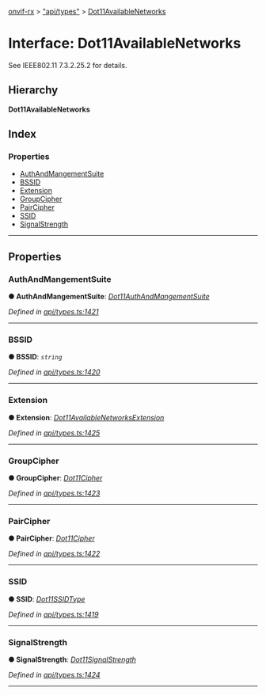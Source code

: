 [onvif-rx](../README.md) > ["api/types"](../modules/_api_types_.md) > [Dot11AvailableNetworks](../interfaces/_api_types_.dot11availablenetworks.md)

# Interface: Dot11AvailableNetworks

See IEEE802.11 7.3.2.25.2 for details.

## Hierarchy

**Dot11AvailableNetworks**

## Index

### Properties

* [AuthAndMangementSuite](_api_types_.dot11availablenetworks.md#authandmangementsuite)
* [BSSID](_api_types_.dot11availablenetworks.md#bssid)
* [Extension](_api_types_.dot11availablenetworks.md#extension)
* [GroupCipher](_api_types_.dot11availablenetworks.md#groupcipher)
* [PairCipher](_api_types_.dot11availablenetworks.md#paircipher)
* [SSID](_api_types_.dot11availablenetworks.md#ssid)
* [SignalStrength](_api_types_.dot11availablenetworks.md#signalstrength)

---

## Properties

<a id="authandmangementsuite"></a>

###  AuthAndMangementSuite

**● AuthAndMangementSuite**: *[Dot11AuthAndMangementSuite](../enums/_api_types_.dot11authandmangementsuite.md)*

*Defined in [api/types.ts:1421](https://github.com/patrickmichalina/onvif-rx/blob/1596479/src/api/types.ts#L1421)*

___
<a id="bssid"></a>

###  BSSID

**● BSSID**: *`string`*

*Defined in [api/types.ts:1420](https://github.com/patrickmichalina/onvif-rx/blob/1596479/src/api/types.ts#L1420)*

___
<a id="extension"></a>

###  Extension

**● Extension**: *[Dot11AvailableNetworksExtension](_api_types_.dot11availablenetworksextension.md)*

*Defined in [api/types.ts:1425](https://github.com/patrickmichalina/onvif-rx/blob/1596479/src/api/types.ts#L1425)*

___
<a id="groupcipher"></a>

###  GroupCipher

**● GroupCipher**: *[Dot11Cipher](../enums/_api_types_.dot11cipher.md)*

*Defined in [api/types.ts:1423](https://github.com/patrickmichalina/onvif-rx/blob/1596479/src/api/types.ts#L1423)*

___
<a id="paircipher"></a>

###  PairCipher

**● PairCipher**: *[Dot11Cipher](../enums/_api_types_.dot11cipher.md)*

*Defined in [api/types.ts:1422](https://github.com/patrickmichalina/onvif-rx/blob/1596479/src/api/types.ts#L1422)*

___
<a id="ssid"></a>

###  SSID

**● SSID**: *[Dot11SSIDType](../modules/_api_types_.md#dot11ssidtype)*

*Defined in [api/types.ts:1419](https://github.com/patrickmichalina/onvif-rx/blob/1596479/src/api/types.ts#L1419)*

___
<a id="signalstrength"></a>

###  SignalStrength

**● SignalStrength**: *[Dot11SignalStrength](../enums/_api_types_.dot11signalstrength.md)*

*Defined in [api/types.ts:1424](https://github.com/patrickmichalina/onvif-rx/blob/1596479/src/api/types.ts#L1424)*

___

